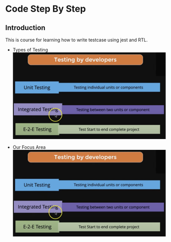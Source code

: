 # Code Step By Step

## Introduction

This is course for learning how to write testcase using jest and RTL.

- Types of Testing
![Types of Testing](https://github.com/swatantrasinha/jest-and-RTL/blob/main/screenshots/001-type_Of_Testing.png "Testing Types")

- Our Focus Area
![Out Focus Area](https://github.com/swatantrasinha/jest-and-RTL/blob/main/screenshots/001-type_Of_Testing.png "Focus Area")

